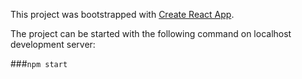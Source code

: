 This project was bootstrapped with [Create React App](https://github.com/facebook/create-react-app).

The project can be started with the following command on localhost development server:

###`npm start`
